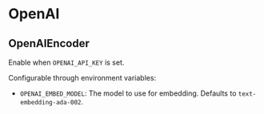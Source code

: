# OpenAI

## OpenAIEncoder

Enable when `OPENAI_API_KEY` is set.

Configurable through environment variables:

- `OPENAI_EMBED_MODEL`: The model to use for embedding. Defaults to `text-embedding-ada-002`.
